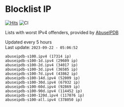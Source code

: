 # Blocklist IP

[![Hits](https://hits.seeyoufarm.com/api/count/incr/badge.svg?url=https%3A%2F%2Fgithub.com%2Fborestad%2Fblocklist-ip%2F&count_bg=%2379C83D&title_bg=%23555555&icon=&icon_color=%23E7E7E7&title=hits&edge_flat=false)](https://hits.seeyoufarm.com)  ![CI](https://img.shields.io/github/workflow/status/borestad/blocklist-ip/CI?style=flat-square)

Lists with worst IPv4 offenders, provided by [AbuseIPDB](https://www.abuseipdb.com/)

<!-- FOOTER-PLACEHOLDER -->
Updated every 5 hours<br>
Last update: `2023-09-22 - 05:06:52`
```
abuseipdb-s100.ipv4 (17314 ip)
abuseipdb-s100-1d.ipv4 (29609 ip)
abuseipdb-s100-2d.ipv4 (34017 ip)
abuseipdb-s100-3d.ipv4 (36585 ip)
abuseipdb-s100-7d.ipv4 (43862 ip)
abuseipdb-s100-14d.ipv4 (52009 ip)
abuseipdb-s100-30d.ipv4 (67932 ip)
abuseipdb-s100-60d.ipv4 (92869 ip)
abuseipdb-s100-90d.ipv4 (114452 ip)
abuseipdb-s100-120d.ipv4 (117076 ip)
abuseipdb-s100-all.ipv4 (378050 ip)
```
